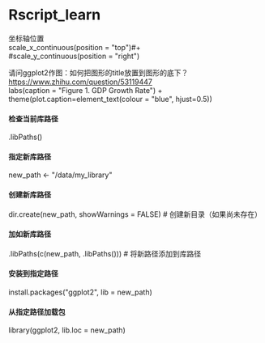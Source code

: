 # Rscript_learn


坐标轴位置  
  scale_x_continuous(position = "top")#+  
  #scale_y_continuous(position = "right")  

请问ggplot2作图：如何把图形的title放置到图形的底下？  
https://www.zhihu.com/question/53119447   
  labs(caption = "Figure 1. GDP Growth Rate") +   
  theme(plot.caption=element_text(colour = "blue", hjust=0.5))  



#### 检查当前库路径
.libPaths()

#### 指定新库路径
new_path <- "/data/my_library"

#### 创建新库路径
dir.create(new_path, showWarnings = FALSE)  # 创建新目录（如果尚未存在）

#### 加如新库路径
.libPaths(c(new_path, .libPaths()))  # 将新路径添加到库路径

#### 安装到指定路径
install.packages("ggplot2", lib = new_path)

#### 从指定路径加载包
library(ggplot2, lib.loc = new_path)
